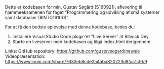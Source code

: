 Dette er kodebasen for min, Gustav Søgård (S160921), aflevering til hjemmeeksamenen for faget "Programmering og udvikling af små systemer samt databaser (BINTO1610D)".

For at få den bedste oplevelse med denne kodebase, bedes du:
1) Installere Visual Studio Code plugin'et "Live Server" af Ritwick Dey.
2) Starte en liveserver med kodebasen og tilgå index.html derigennem.

Links:
GitHub repository: https://github.com/gustavsogard/newsie
Videopræsentation: https://www.loom.com/share/7633eb8cde2a4aba820223d8fac1c9b9

